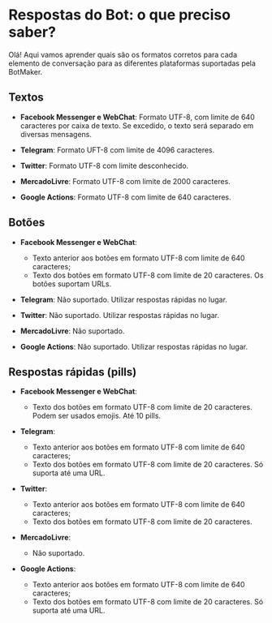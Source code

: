 # Respostas do Bot: o que preciso saber?

Olá! Aqui vamos aprender quais são os formatos corretos para cada elemento de conversação para as diferentes plataformas suportadas pela BotMaker.

## Textos

- **Facebook Messenger e WebChat**:
  Formato UTF-8, com limite de 640 caracteres por caixa de texto. Se excedido, o texto será separado em diversas mensagens.

- **Telegram**:
  Formato UFT-8 com limite de 4096 caracteres.
  
- **Twitter**:
  Formato UTF-8 com limite desconhecido.
  
 - **MercadoLivre**:
  Formato UTF-8 com limite de 2000 caracteres.
  
 - **Google Actions**:
  Formato UTF-8 com limite de 640 caracteres.

## Botões
- **Facebook Messenger e WebChat**:
	- Texto anterior aos botões em formato UTF-8 com limite de 640 caracteres;
	- Texto dos botões em formato UTF-8 com limite de 20 caracteres. Os botões suportam URLs.

- **Telegram**:
Não suportado. Utilizar respostas rápidas no lugar.

- **Twitter**:
Não suportado. Utilizar respostas rápidas no lugar.

- **MercadoLivre**:
Não suportado.

- **Google Actions**:
Não suportado. Utilizar respostas rápidas no lugar.

## Respostas rápidas (pills)

  - **Facebook Messenger e WebChat**:
	- Texto dos botões em formato UTF-8 com limite de 20 caracteres. Podem ser usados emojis. Até 10 pills.

- **Telegram**:
	- Texto anterior aos botões em formato UTF-8 com limite de 640 caracteres;
	- Texto dos botões em formato UTF-8 com limite de 20 caracteres. Só suporta até uma URL.

- **Twitter**:
	- Texto anterior aos botões em formato UTF-8 com limite de 640 caracteres;
	- Texto dos botões em formato UTF-8 com limite de 20 caracteres. 

- **MercadoLivre**:
	- Não suportado.

- **Google Actions**:
	- Texto anterior aos botões em formato UTF-8 com limite de 640 caracteres;
	- Texto dos botões em formato UTF-8 com limite de 20 caracteres. Só suporta até uma URL.
 


<!--stackedit_data:
eyJoaXN0b3J5IjpbLTEyMTAwNTA1NDYsLTE1Njc3Mjg0NjZdfQ
==
-->